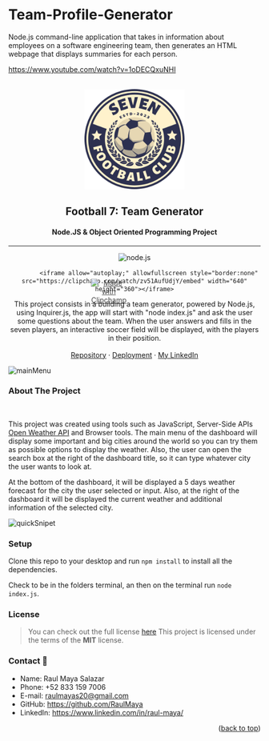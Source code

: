 # Team-Profile-Generator

Node.js command-line application that takes in information about employees on a software engineering team, then generates an HTML webpage that displays summaries for each person.

https://www.youtube.com/watch?v=1oDECQxuNHI

<!-- PROJECT LOGO -->
<br />
<div align="center">
  <a href="https://github.com/RaulMaya/Team-Profile-Generator">
    <img src="dist/images/teamgenerator.png" alt="Logo" width="200" height="200">
  </a>

  <h2 align="center">Football 7: Team Generator</h2>
  <h4 align="center">Node.JS & Object Oriented Programming Project</h4>

---

![node.js](https://img.shields.io/badge/node.js-v16.15.1-green.svg)

<div style="position:relative;width:fit-content;height:fit-content;">
            <a style="position:absolute;top:20px;right:1rem;opacity:0.8;" href="https://clipchamp.com/watch/zv51AufUdjY?utm_source=embed&utm_medium=embed&utm_campaign=watch">
                <img style="height:22px;" src="https://clipchamp.com/e.svg" alt="Made with Clipchamp" />
            </a>
</div>

            <iframe allow="autoplay;" allowfullscreen style="border:none" src="https://clipchamp.com/watch/zv51AufUdjY/embed" width="640" height="360"></iframe>

  <p align="center">
  This project consists in a building a team generator, powered by Node.js, using Inquirer.js, the app will start with "node index.js" and ask the user some questions about the team. When the user answers and fills in the seven players, an interactive soccer field will be displayed, with the players in their position.
    <br />
    <br />
    <a href="https://github.com/RaulMaya/Weather-Dashboard">Repository</a>    
    ·
    <a href="https://raulmaya.github.io/Football-Quiz/">Deployment</a>
    ·
    <a href="https://www.linkedin.com/in/raul-maya/">My LinkedIn</a>

  </p>
</div>

<!-- ABOUT THE PROJECT -->

![mainMenu](assets/images/mainDashboard.jpg)

### About The Project

<br>
<p>This project was created using tools such as JavaScript, Server-Side APIs <a href="https://openweathermap.org/">Open Weather API</a> and Browser tools. The main menu of the dashboard will display some important and big cities around the world so you can try them as possible options to display the weather. Also, the user can open the search box at the right of the dashboard title, so it can type whatever city the user wants to look at.
</p>
<p>At the bottom of the dashboard, it will be displayed a 5 days weather forecast for the city the user selected or input. Also, at the right of the dashboard it will be displayed the current weather and additional information of the selected city.
</p>

![quickSnipet](assets/images/quickSnippet.gif)

### Setup

Clone this repo to your desktop and run `npm install` to install all the dependencies.

Check to be in the folders terminal, an then on the terminal run `node index.js`.

### License

> You can check out the full license [here](https://github.com/IgorAntun/node-chat/blob/master/LICENSE)
> This project is licensed under the terms of the **MIT** license.

### Contact :iphone:

- Name: Raul Maya Salazar
- Phone: +52 833 159 7006
- E-mail: raulmayas20@gmail.com
- GitHub: https://github.com/RaulMaya
- LinkedIn: https://www.linkedin.com/in/raul-maya/

<p align="right">(<a href="#top">back to top</a>)</p>
